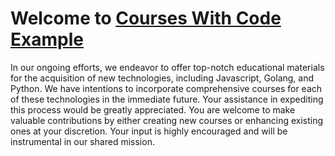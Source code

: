 # Welcome to [Courses With Code Example](https://courses.withcodeexample.com/)

In our ongoing efforts, we endeavor to offer top-notch educational materials for the acquisition of new technologies, including Javascript, Golang, and Python. We have intentions to incorporate comprehensive courses for each of these technologies in the immediate future. Your assistance in expediting this process would be greatly appreciated. You are welcome to make valuable contributions by either creating new courses or enhancing existing ones at your discretion. Your input is highly encouraged and will be instrumental in our shared mission.

